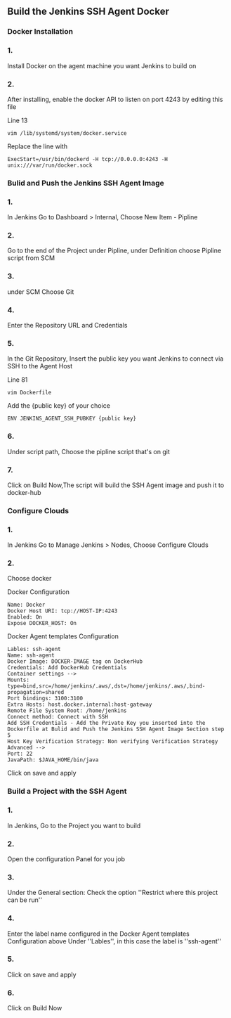 ## Build the Jenkins SSH Agent Docker

### Docker Installation

### 1.
Install Docker on the agent machine you want Jenkins to build on

### 2.
After installing, enable the docker API to listen on port 4243 by editing this file

Line 13
```
vim /lib/systemd/system/docker.service
```

Replace the line with

```
ExecStart=/usr/bin/dockerd -H tcp://0.0.0.0:4243 -H unix:///var/run/docker.sock
```

### Bulid and Push the Jenkins SSH Agent Image

### 1.
In Jenkins Go to Dashboard > Internal, Choose New Item - Pipline

### 2.
Go to the end of the Project under Pipline, under Definition choose Pipline script from SCM

### 3.
under SCM Choose Git

### 4.
Enter the Repository URL and Credentials

### 5. 
In the Git Repository, Insert the public key you want Jenkins to connect via SSH to the Agent Host 

Line 81
```
vim Dockerfile
```
Add the {public key} of your choice
```
ENV JENKINS_AGENT_SSH_PUBKEY {public key}
```

### 6.
Under script path, Choose the pipline script that's on git

### 7.
Click on Build Now,The script will build the SSH Agent image and push it to docker-hub

### Configure Clouds

### 1.
In Jenkins Go to Manage Jenkins > Nodes, Choose Configure Clouds

### 2.
Choose docker

Docker Configuration

```
Name: Docker
Docker Host URI: tcp://HOST-IP:4243
Enabled: On
Expose DOCKER_HOST: On
```
Docker Agent templates Configuration

```
Lables: ssh-agent
Name: ssh-agent
Docker Image: DOCKER-IMAGE tag on DockerHub
Credentials: Add DockerHub Credentials
Container settings -->
Mounts: type=bind,src=/home/jenkins/.aws/,dst=/home/jenkins/.aws/,bind-propagation=shared
Port bindings: 3100:3100
Extra Hosts: host.docker.internal:host-gateway
Remote File System Root: /home/jenkins
Connect method: Connect with SSH
Add SSH Credentials - Add the Private Key you inserted into the Dockerfile at Bulid and Push the Jenkins SSH Agent Image Section step 5 
Host Key Verification Strategy: Non verifying Verification Strategy
Advanced -->
Port: 22
JavaPath: $JAVA_HOME/bin/java
```

Click on save and apply

### Build a Project with the SSH Agent

### 1.
In Jenkins, Go to the Project you want to build

### 2.
Open the configuration Panel for you job

### 3.
Under the General section: Check the option ''Restrict where this project can be run''

### 4.
Enter the label name configured in the Docker Agent templates Configuration above Under ''Lables'', in this case the label is ''ssh-agent''

### 5.
Click on save and apply

### 6.
Click on Build Now
